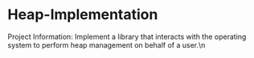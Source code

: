 # Heap-Implementation
Project Information:
Implement a library that interacts with the operating system to perform heap management on behalf of a user.\n
